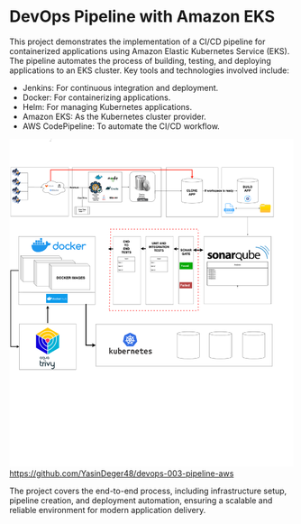 # DevOps Pipeline with Amazon EKS
This project demonstrates the implementation of a CI/CD pipeline for containerized applications using Amazon Elastic Kubernetes Service (EKS). The pipeline automates the process of building, testing, and deploying applications to an EKS cluster. Key tools and technologies involved include:

* Jenkins: For continuous integration and deployment.
* Docker: For containerizing applications.
* Helm: For managing Kubernetes applications.
* Amazon EKS: As the Kubernetes cluster provider.
* AWS CodePipeline: To automate the CI/CD workflow.

<a><img src="./devops.png">https://github.com/YasinDeger48/devops-003-pipeline-aws</img></a>

The project covers the end-to-end process, including infrastructure setup, pipeline creation, and deployment automation, ensuring a scalable and reliable environment for modern application delivery.


